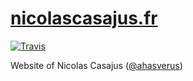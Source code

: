 # [nicolascasajus.fr](https://nicolascasajus.fr)

[![Travis](https://travis-ci.org/ahasverus/ahasverus.github.io.svg?branch=master)](https://travis-ci.org/ahasverus/ahasverus.github.io)

Website of Nicolas Casajus ([\@ahasverus](https://github.com/ahasverus))

